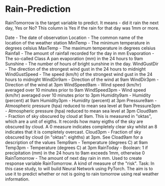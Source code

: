 # Rain-Prediction
RainTomorrow is the target variable to predict. It means - did it rain the next
day, Yes or No? This column is Yes if the rain for that day was 1mm or more.

Date - The date of observation
Location - The common name of the location of the weather station
MinTemp - The minimum temperature in degrees celsius
MaxTemp - The maximum temperature in degrees celsius
Rainfall - The amount of rainfall recorded for the day in mm
Evaporation - The so-called Class A pan evaporation (mm) in the 24 hours to 9am
Sunshine - The number of hours of bright sunshine in the day.
WindGustDir - The direction of the strongest wind gust in the 24 hours to midnight
WindGustSpeed - The speed (km/h) of the strongest wind gust in the 24 hours to midnight
WindDir9am - Direction of the wind at 9am
WindDir3pm - Direction of the wind at 3pm
WindSpeed9am - Wind speed (km/hr) averaged over 10 minutes prior to 9am
WindSpeed3pm - Wind speed (km/hr) averaged over 10 minutes prior to 3pm
Humidity9am - Humidity (percent) at 9am
Humidity3pm - Humidity (percent) at 3pm
Pressure9am - Atmospheric pressure (hpa) reduced to mean sea level at 9am
Pressure3pm - Atmospheric pressure (hpa) reduced to mean sea level at 3pm
Cloud9am - Fraction of sky obscured by cloud at 9am. This is measured in "oktas", which are a unit
of eigths. It records how many eigths of the sky are obscured by cloud. A 0 measure indicates
completely clear sky whilst an 8 indicates that it is completely overcast.
Cloud3pm - Fraction of sky obscured by cloud (in "oktas": eighths) at 3pm. See Cload9am for a
description of the values
Temp9am - Temperature (degrees C) at 9am
Temp3pm - Temperature (degrees C) at 3pm
RainToday - Boolean: 1 if precipitation (mm) in the 24 hours to 9am exceeds 1mm, otherwise 0
RainTomorrow - The amount of next day rain in mm. Used to create response variable
RainTomorrow. A kind of measure of the "risk".
Task: In this case study, to will build Neural Network using PyTorch. The aim is to use it to
predict whether or not is going to rain tomorrow using real weather information.

